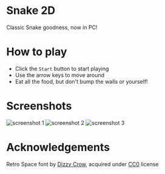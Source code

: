 # Snake 2D

Classic Snake goodness, now in PC!

# How to play

- Click the `Start` button to start playing
- Use the arrow keys to move around
- Eat all the food, but don't bump the walls or yourself!

# Screenshots

![screenshot 1](Pictures/screenshot1.png)
![screenshot 2](Pictures/screenshot2.png)
![screenshot 3](Pictures/screenshot3.png)

# Acknowledgements

Retro Space font by [Dizzy Crow](https://opengameart.org/users/dizzy-crow), acquired under [CC0](Assets/Art/cc0.png) license

